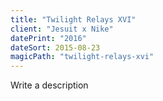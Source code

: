 ```yaml
---
title: "Twilight Relays XVI"
client: "Jesuit x Nike"
datePrint: "2016"
dateSort: 2015-08-23
magicPath: "twilight-relays-xvi"
---
```


Write a description

